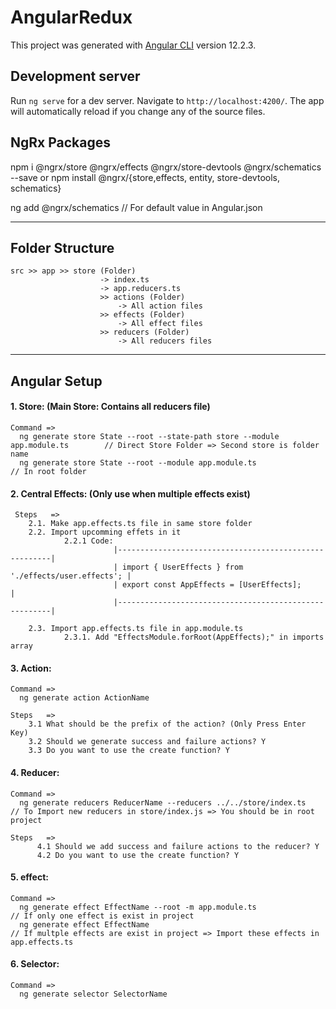 # AngularRedux

This project was generated with [Angular CLI](https://github.com/angular/angular-cli) version 12.2.3.

## Development server

Run `ng serve` for a dev server. Navigate to `http://localhost:4200/`. The app will automatically reload if you change any of the source files.

## NgRx Packages 
npm i @ngrx/store @ngrx/effects @ngrx/store-devtools @ngrx/schematics --save
or
npm install @ngrx/{store,effects, entity, store-devtools, schematics}

ng add @ngrx/schematics                                                         // For default value in Angular.json
___________________________________________________________________________________________________________________________________________________________________


## Folder Structure
    src >> app >> store (Folder) 
                        -> index.ts
                        -> app.reducers.ts 
                        >> actions (Folder)        
                            -> All action files
                        >> effects (Folder) 
                            -> All effect files
                        >> reducers (Folder) 
                            -> All reducers files
___________________________________________________________________________________________________________________________________________________________________


## Angular Setup 
#### 1. Store: (Main Store: Contains all reducers file) 
    Command => 
      ng generate store State --root --state-path store --module app.module.ts        // Direct Store Folder => Second store is folder name
      ng generate store State --root --module app.module.ts                           // In root folder

#### 2. Central Effects: (Only use when multiple effects exist) 
     Steps   =>
        2.1. Make app.effects.ts file in same store folder
        2.2. Import upcomming effets in it
                2.2.1 Code:
                           |-------------------------------------------------------|
                           | import { UserEffects } from './effects/user.effects'; |
                           | export const AppEffects = [UserEffects];              |
                           |-------------------------------------------------------|
                            
        2.3. Import app.effects.ts file in app.module.ts 
                2.3.1. Add "EffectsModule.forRoot(AppEffects);" in imports array

#### 3. Action:
    Command => 
      ng generate action ActionName
      
    Steps   =>
        3.1 What should be the prefix of the action? (Only Press Enter Key)
        3.2 Should we generate success and failure actions? Y
        3.3 Do you want to use the create function? Y

#### 4. Reducer:
    Command => 
      ng generate reducers ReducerName --reducers ../../store/index.ts                 // To Import new reducers in store/index.js => You should be in root project
      
    Steps   =>
          4.1 Should we add success and failure actions to the reducer? Y
          4.2 Do you want to use the create function? Y

#### 5. effect:
    Command => 
      ng generate effect EffectName --root -m app.module.ts                            // If only one effect is exist in project
      ng generate effect EffectName                                                    // If multple effects are exist in project => Import these effects in app.effects.ts

#### 6. Selector:
    Command => 
      ng generate selector SelectorName
